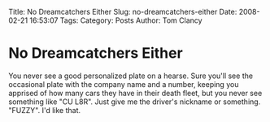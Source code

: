 Title: No Dreamcatchers Either
Slug: no-dreamcatchers-either
Date: 2008-02-21 16:53:07
Tags: 
Category: Posts
Author: Tom Clancy

# No Dreamcatchers Either

You never see a good personalized plate on a hearse. Sure you'll see the occasional plate with the company name and a number, keeping you apprised of how many cars they have in their death fleet, but you never see something like "CU L8R". Just give me the driver's nickname or something. "FUZZY". I'd like that.
